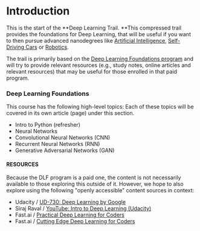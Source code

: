# Introduction

This is the start of the **Deep Learning Trail. **This compressed trail provides the foundations for Deep Learning, that will be useful if you want to then pursue advanced nanodegrees like [Artificial Intelligence](https://www.udacity.com/ai), [Self-Driving Cars](https://www.udacity.com/drive) or [Robotics](https://www.udacity.com/robotics).

The trail is primarily based on the [Deep Learning Foundations program](https://www.udacity.com/course/deep-learning-nanodegree-foundation--nd101) and will try to provide relevant resources \(e.g., study notes, online articles and relevant resources\) that may be useful for those enrolled in that paid program.

### Deep Learning Foundations

This course has the following high-level topics: Each of these topics will be covered in its own article \(page\) under this section.

* Intro to Python \(refresher\)
* Neural Networks
* Convolutional Neural Networks \(CNN\)
* Recurrent Neural Networks \(RNN\)
* Generative Adversarial Networks \(GAN\)



#### **RESOURCES**

Because the DLF program is a paid one, the content is not necessarily available to those exploring this outside of it. However, we hope to also explore using the following "openly accessible" content sources in context:

* Udacity / [UD-730: Deep Learning by Google](https://www.udacity.com/course/deep-learning--ud730)
* Siraj Raval / [YouTube: Intro to Deep Learning \(Udacity\)](https://www.youtube.com/playlist?list=PL2-dafEMk2A7YdKv4XfKpfbTH5z6rEEj3)
* Fast.ai / [Practical Deep Learning for Coders](http://course.fast.ai/)
* Fast.ai / [Cutting Edge Deep Learning for Coders](http://course.fast.ai/part2.html)



